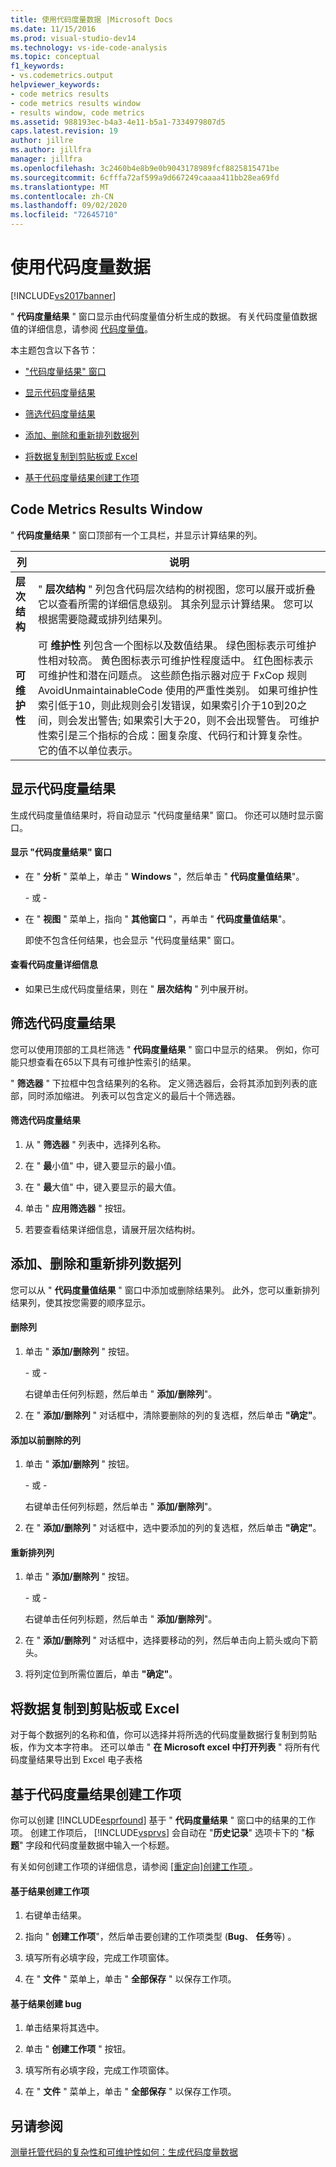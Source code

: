 ```yaml
---
title: 使用代码度量数据 |Microsoft Docs
ms.date: 11/15/2016
ms.prod: visual-studio-dev14
ms.technology: vs-ide-code-analysis
ms.topic: conceptual
f1_keywords:
- vs.codemetrics.output
helpviewer_keywords:
- code metrics results
- code metrics results window
- results window, code metrics
ms.assetid: 988193ec-b4a3-4e11-b5a1-7334979807d5
caps.latest.revision: 19
author: jillre
ms.author: jillfra
manager: jillfra
ms.openlocfilehash: 3c2460b4e8b9e0b9043178989fcf8825815471be
ms.sourcegitcommit: 6cfffa72af599a9d667249caaaa411bb28ea69fd
ms.translationtype: MT
ms.contentlocale: zh-CN
ms.lasthandoff: 09/02/2020
ms.locfileid: "72645710"
---
```

# <a name="working-with-code-metrics-data"></a>使用代码度量数据
[!INCLUDE[vs2017banner](../includes/vs2017banner.md)]

" **代码度量结果** " 窗口显示由代码度量值分析生成的数据。 有关代码度量值数据值的详细信息，请参阅 [代码度量值](../code-quality/code-metrics-values.md)。

 本主题包含以下各节：

- ["代码度量结果" 窗口](../code-quality/working-with-code-metrics-data.md#BKMK_CodeMetricsResultsWindow)

- [显示代码度量结果](../code-quality/working-with-code-metrics-data.md#BKMK_DisplayingCodeMetricsResults)

- [筛选代码度量结果](../code-quality/working-with-code-metrics-data.md#BKMK_FilteringCodeMetricsResults)

- [添加、删除和重新排列数据列](../code-quality/working-with-code-metrics-data.md#BKMK_AddingRemovingandRearrangingDataColumns)

- [将数据复制到剪贴板或 Excel](../code-quality/working-with-code-metrics-data.md#BKMK_Copying_Data_to_the_Clipboard_or_Excel)

- [基于代码度量结果创建工作项](../code-quality/working-with-code-metrics-data.md#BKMK_Creating_a_Work_Item_Based_on_Code_Metric_Results)

## <a name="code-metrics-results-window"></a><a name="BKMK_CodeMetricsResultsWindow"></a> Code Metrics Results Window
 " **代码度量结果** " 窗口顶部有一个工具栏，并显示计算结果的列。

|列|说明|
|------------|-----------------|
|**层次结构**|" **层次结构** " 列包含代码层次结构的树视图，您可以展开或折叠它以查看所需的详细信息级别。 其余列显示计算结果。 您可以根据需要隐藏或排列结果列。|
|**可维护性**|可 **维护性** 列包含一个图标以及数值结果。 绿色图标表示可维护性相对较高。 黄色图标表示可维护性程度适中。 红色图标表示可维护性和潜在问题点。 这些颜色指示器对应于 FxCop 规则 AvoidUnmaintainableCode 使用的严重性类别。 如果可维护性索引低于10，则此规则会引发错误，如果索引介于10到20之间，则会发出警告; 如果索引大于20，则不会出现警告。 可维护性索引是三个指标的合成：圈复杂度、代码行和计算复杂性。 它的值不以单位表示。|

## <a name="displaying-code-metrics-results"></a><a name="BKMK_DisplayingCodeMetricsResults"></a> 显示代码度量结果
 生成代码度量值结果时，将自动显示 "代码度量结果" 窗口。 你还可以随时显示窗口。

#### <a name="to-display-the-code-metrics-results-window"></a>显示 "代码度量结果" 窗口

- 在 " **分析** " 菜单上，单击 " **Windows** "，然后单击 " **代码度量值结果**"。

     \- 或 -

- 在 " **视图** " 菜单上，指向 " **其他窗口** "，再单击 " **代码度量值结果**"。

     即使不包含任何结果，也会显示 "代码度量结果" 窗口。

#### <a name="to-view-code-metrics-details"></a>查看代码度量详细信息

- 如果已生成代码度量结果，则在 " **层次结构** " 列中展开树。

## <a name="filtering-code-metrics-results"></a><a name="BKMK_FilteringCodeMetricsResults"></a> 筛选代码度量结果
 您可以使用顶部的工具栏筛选 " **代码度量结果** " 窗口中显示的结果。 例如，你可能只想查看在65以下具有可维护性索引的结果。

 " **筛选器** " 下拉框中包含结果列的名称。 定义筛选器后，会将其添加到列表的底部，同时添加缩进。 列表可以包含定义的最后十个筛选器。

#### <a name="to-filter-the-code-metrics-results"></a>筛选代码度量结果

1. 从 " **筛选器** " 列表中，选择列名称。

2. 在 " **最**小值" 中，键入要显示的最小值。

3. 在 " **最**大值" 中，键入要显示的最大值。

4. 单击 " **应用筛选器** " 按钮。

5. 若要查看结果详细信息，请展开层次结构树。

## <a name="adding-removing-and-rearranging-data-columns"></a><a name="BKMK_AddingRemovingandRearrangingDataColumns"></a> 添加、删除和重新排列数据列
 您可以从 " **代码度量值结果** " 窗口中添加或删除结果列。 此外，您可以重新排列结果列，使其按您需要的顺序显示。

#### <a name="to-remove-a-column"></a>删除列

1. 单击 " **添加/删除列** " 按钮。

     \- 或 -

     右键单击任何列标题，然后单击 " **添加/删除列**"。

2. 在 " **添加/删除列** " 对话框中，清除要删除的列的复选框，然后单击 **"确定"**。

#### <a name="to-add-a-previously-removed-column"></a>添加以前删除的列

1. 单击 " **添加/删除列** " 按钮。

     \- 或 -

     右键单击任何列标题，然后单击 " **添加/删除列**"。

2. 在 " **添加/删除列** " 对话框中，选中要添加的列的复选框，然后单击 **"确定"**。

#### <a name="to-rearrange-columns"></a>重新排列列

1. 单击 " **添加/删除列** " 按钮。

     \- 或 -

     右键单击任何列标题，然后单击 " **添加/删除列**"。

2. 在 " **添加/删除列** " 对话框中，选择要移动的列，然后单击向上箭头或向下箭头。

3. 将列定位到所需位置后，单击 **"确定"**。

## <a name="copying-data-to-the-clipboard-or-excel"></a><a name="BKMK_Copying_Data_to_the_Clipboard_or_Excel"></a> 将数据复制到剪贴板或 Excel
 对于每个数据列的名称和值，你可以选择并将所选的代码度量数据行复制到剪贴板，作为文本字符串。 还可以单击 " **在 Microsoft excel 中打开列表** " 将所有代码度量结果导出到 Excel 电子表格

## <a name="creating-a-work-item-based-on-code-metric-results"></a><a name="BKMK_Creating_a_Work_Item_Based_on_Code_Metric_Results"></a> 基于代码度量结果创建工作项
 你可以创建 [!INCLUDE[esprfound](../includes/esprfound-md.md)] 基于 " **代码度量结果** " 窗口中的结果的工作项。 创建工作项后， [!INCLUDE[vsprvs](../includes/vsprvs-md.md)] 会自动在 "**历史记录**" 选项卡下的 "**标题**" 字段和代码度量数据中输入一个标题。

 有关如何创建工作项的详细信息，请参阅 [&#91;重定向&#93;创建工作项 ](https://msdn.microsoft.com/24b2e064-16ac-4bf0-8de4-98a1f48b8c4b)。

#### <a name="to-create-a-work-item-based-on-a-result"></a>基于结果创建工作项

1. 右键单击结果。

2. 指向 " **创建工作项**"，然后单击要创建的工作项类型 (**Bug**、 **任务**等) 。

3. 填写所有必填字段，完成工作项窗体。

4. 在 " **文件** " 菜单上，单击 " **全部保存** " 以保存工作项。

#### <a name="to-create-a-bug-based-on-a-result"></a>基于结果创建 bug

1. 单击结果将其选中。

2. 单击 " **创建工作项** " 按钮。

3. 填写所有必填字段，完成工作项窗体。

4. 在 " **文件** " 菜单上，单击 " **全部保存** " 以保存工作项。

## <a name="see-also"></a>另请参阅
 [测量托管代码的复杂性和可维护性](../code-quality/measuring-complexity-and-maintainability-of-managed-code.md)[如何：生成代码度量数据](../code-quality/how-to-generate-code-metrics-data.md)
